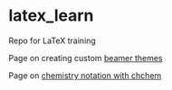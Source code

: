 # latex_learn
Repo for LaTeX training

Page on creating custom [beamer themes](http://jeromebelleman.gitlab.io/posts/publishing/beamerthemes/)

Page on [chemistry notation with chchem](https://docs.moodle.org/39/en/Chemistry_notation_using_mhchem)

